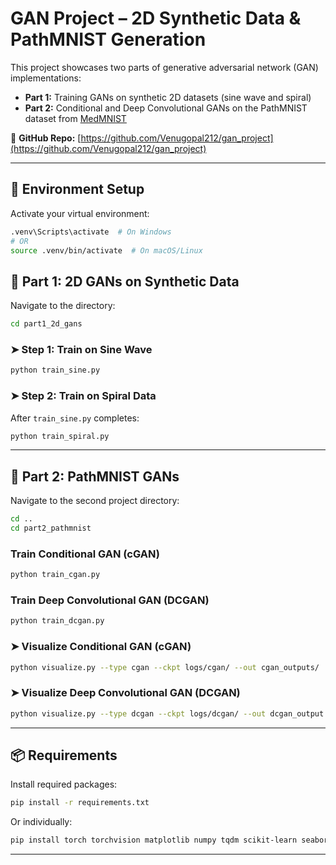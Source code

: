 # GAN Project – 2D Synthetic Data & PathMNIST Generation

This project showcases two parts of generative adversarial network (GAN) implementations:

- **Part 1:** Training GANs on synthetic 2D datasets (sine wave and spiral)
- **Part 2:** Conditional and Deep Convolutional GANs on the PathMNIST dataset from [MedMNIST](https://medmnist.com/)

🔗 **GitHub Repo:** [https://github.com/Venugopal212/gan_project](https://github.com/Venugopal212/gan_project)

---

## 🔧 Environment Setup

Activate your virtual environment:

```bash
.venv\Scripts\activate  # On Windows
# OR
source .venv/bin/activate  # On macOS/Linux
````

## 📁 Part 1: 2D GANs on Synthetic Data

Navigate to the directory:

```bash
cd part1_2d_gans
```

### ➤ Step 1: Train on Sine Wave

```bash
python train_sine.py
```

### ➤ Step 2: Train on Spiral Data

After `train_sine.py` completes:

```bash
python train_spiral.py
```

---

## 📁 Part 2: PathMNIST GANs

Navigate to the second project directory:

```bash
cd ..
cd part2_pathmnist
```

### Train Conditional GAN (cGAN)

```bash
python train_cgan.py
```

### Train Deep Convolutional GAN (DCGAN)

```bash
python train_dcgan.py
```

### ➤ Visualize Conditional GAN (cGAN)

```bash
python visualize.py --type cgan --ckpt logs/cgan/ --out cgan_outputs/
```

### ➤ Visualize Deep Convolutional GAN (DCGAN)

```bash
python visualize.py --type dcgan --ckpt logs/dcgan/ --out dcgan_output.png
```

---

## 📦 Requirements

Install required packages:

```bash
pip install -r requirements.txt
```

Or individually:

```bash
pip install torch torchvision matplotlib numpy tqdm scikit-learn seaborn medmnist
```

---